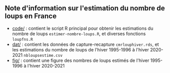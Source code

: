 ## Note d'information sur l'estimation du nombre de loups en France

+ [code/](https://github.com/oliviergimenez/note-information-nombre-loups/tree/master/code) : contient le script R principal pour obtenir les estimations du nombre de loups `estimer-nombre-loups.R`, et diverses fonctions `loupfns.R`
+ [dat/](https://github.com/oliviergimenez/note-information-nombre-loups/tree/master/dat) : contient les données de capture-recapture `cmrlouphiver.rds`, et les estimations du nombre de loups de l'hiver 1995-1996 à l'hiver 2020-2021 `nbloupsestime.csv`
+ [fig/](https://github.com/oliviergimenez/note-information-nombre-loups/tree/master/fig) : contient une figure des nombres de loups estimés de l'hiver 1995-1996 à l'hiver 2020-2021